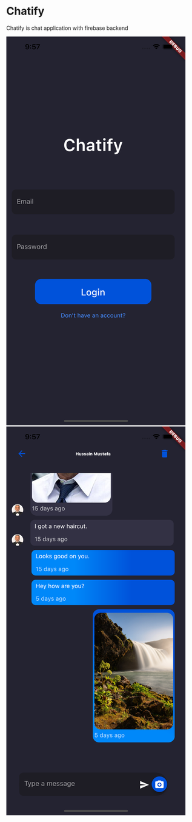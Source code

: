 # Chatify
 Chatify is chat application with firebase backend

![preview_2.png](assets%2Fpreview%2Fpreview_2.png)![preview_4.png](assets%2Fpreview%2Fpreview_4.png)